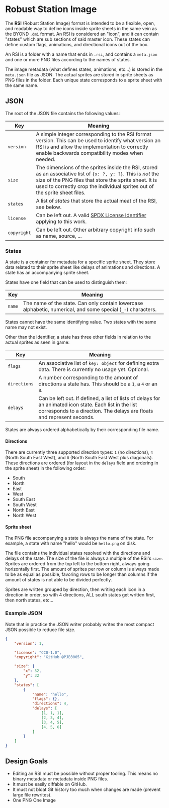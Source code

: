 # Robust Station Image

The **RSI** (Robust Station Image) format is intended to be a flexible, open, and readable way <!--Insert more marketing bull that sounds good here!--> to define icons inside sprite sheets in the same vein as the BYOND `.dmi` format. An RSI is considered an "icon", and it can contain "states" which are sub sections of said master icon. These states can define custom flags, animations, and directional icons out of the box.

An RSI is a folder with a name that ends in `.rsi`, and contains a `meta.json` and one or more PNG files according to the names of states.

The image metadata (what defines states, animations, etc...) is stored in the `meta.json` file as JSON. The actual sprites are stored in sprite sheets as PNG files in the folder. Each unique state corresponds to a sprite sheet with the same name.

## JSON

The root of the JSON file contains the following values:

Key | Meaning
--- | -------
`version` | A simple integer corresponding to the RSI format version. This can be used to identify what version an RSI is and allow the implementation to correctly enable backwards compatibility modes when needed.
`size` | The dimensions of the sprites inside the RSI, stored as an associative list of `{x: ?, y: ?}`. This is _not_ the size of the PNG files that store the sprite sheet. It is used to correctly crop the individual sprites out of the sprite sheet files.
`states` | A list of _states_ that store the actual meat of the RSI, see below.
`license` | Can be left out. A valid [SPDX License Identifier](https://spdx.org/licenses/) applying to this work.
`copyright` | Can be left out. Other arbitrary copyright info such as name, source, ...

### States

A state is a container for metadata for a specific sprite sheet. They store data related to their sprite sheet like delays of animations and directions. A state has an accompanying sprite sheet.

States have one field that can be used to distinguish them:

Key | Meaning
--- | -------
`name` | The name of the state. Can only contain lowercase alphabetic, numerical, and some special (`_-`) characters.

States cannot have the same identifying value. Two states with the same name may not exist.

Other than the identifier, a state has three other fields in relation to the actual sprites as seen in game:

Key | Meaning
--- | -------
`flags` | An associative list of `key: object` for defining extra data. There is currently no usage yet. Optional.
`directions` | A number corresponding to the amount of directions a state has. This should be a `1`, a `4` or an `8`.
`delays` | Can be left out. If defined, a list of lists of delays for an animated icon state. Each list in the list corresponds to a direction. The delays are floats and represent seconds.

States are always ordered alphabetically by their corresponding file name.

#### Directions

There are currently three supported direction types: `1` (no directions), `4` (North South East West), and `8` (North South East West plus diagonals).
These directions are ordered (for layout in the `delays` field and ordering in the sprite sheet) in the following order:

* South
* North
* East
* West
* South East
* South West
* North East
* North West

#### Sprite sheet

The PNG file accompanying a state is always the name of the state. For example, a state with name "hello" would be `hello.png` on disk.

The file contains the individual states resolved with the directions and delays of the state. The size of the file is always a multiple of the RSI's `size`. Sprites are ordered from the top left to the bottom right, always going horizontally first. The amount of sprites per row or column is always made to be as equal as possible, favoring rows to be longer than columns if the amount of states is not able to be divided perfectly.

Sprites are written grouped by direction, then writing each icon in a direction in order, so with 4 directions, ALL south states get written first, then north states, etc...

### Example JSON

Note that in practice the JSON writer probably writes the most compact JSON possible to reduce file size.

```json
{
    "version": 1,

    "license": "CC0-1.0",
    "copyright": "GitHub @PJB3005",

    "size": {
        "x": 32,
        "y": 32
    },
    "states": [
        {
            "name": "hello",
            "flags": {},
            "directions": 4,
            "delays": [
                [1, 1, 1],
                [2, 3, 4],
                [3, 4, 5],
                [4, 5, 6]
            ]
        }
    ]
}
```

## Design Goals

* Editing an RSI must be possible without proper tooling. This means no binary metadata or metadata inside PNG files.
* It must be easily diffable on GitHub.
* It must not bloat Git history too much when changes are made (prevent large file rewrites).
* One PNG One Image
